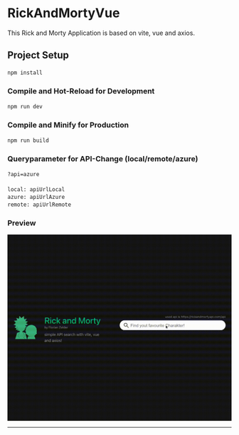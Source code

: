 # RickAndMortyVue

This Rick and Morty Application is based on vite, vue and axios.

## Project Setup

```sh
npm install
```

### Compile and Hot-Reload for Development

```sh
npm run dev
```

### Compile and Minify for Production

```sh
npm run build
```

### Queryparameter for API-Change (local/remote/azure)
```sh
?api=azure 

local: apiUrlLocal
azure: apiUrlAzure
remote: apiUrlRemote
```



### Preview
 <img src="./ram.gif" align="center" width="725px"/>
 
****
